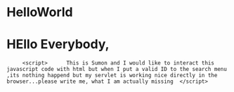 # HelloWorld


# HEllo Everybody,


         <script>      This is Sumon and I would like to interact this javascript code with html but when I put a valid ID to the search menu ,its nothing happend but my servlet is working nice directly in the browser...please write me, what I am actually missing  </script>
